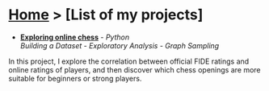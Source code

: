 # [Home](https://morgant-ds.github.io) > [List of my projects]

- **[Exploring online chess](data-science-projects/chess-data-analysis.md)** - *Python*  
*Building a Dataset - Exploratory Analysis - Graph Sampling*

In this project, I explore the correlation between official FIDE ratings and online ratings of players, and then discover which chess openings are more suitable for beginners or strong players.
